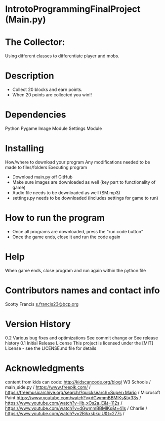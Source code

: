 # IntrotoProgrammingFinalProject (Main.py)

# The Collector:
Using different classes to differentiate player and mobs.

# Description
- Collect 20 blocks and earn points.
- When 20 points are collected you win!!


# Dependencies
Python 
Pygame
Image Module 
Settings Module 

# Installing
How/where to download your program
Any modifications needed to be made to files/folders
Executing program
- Download main.py off GitHub 
- Make sure images are downloaded as well (key part to functionality of game)
- Audio file needs to be downloaded as well (SM.mp3)
- settings.py needs to be downloaded (includes settings for game to run)

# How to run the program
- Once all programs are downloaded, press the "run code button"
- Once the game ends, close it and run the code again

# Help
When game ends, close program and run again within the python file

# Contributors names and contact info

Scotty Francis 
s.francis23@bcp.org

# Version History
0.2
Various bug fixes and optimizations
See commit change or See release history
0.1
Initial Release
License
This project is licensed under the [MIT] License - see the LICENSE.md file for details

# Acknowledgments
content from kids can code: http://kidscancode.org/blog/
W3 Schools /
main_side.py /
https://www.freepik.com/ /
https://freemusicarchive.org/search/?quicksearch=Super+Mario /
Microsoft Paint 
https://www.youtube.com/watch?v=dGwmmBBMlKs&t=33s /
https://www.youtube.com/watch?v=iIb_xOs2a_E&t=112s /
https://www.youtube.com/watch?v=dGwmmBBMlKs&t=41s /
Charlie /
https://www.youtube.com/watch?v=2BikxsbkuIU&t=277s /



